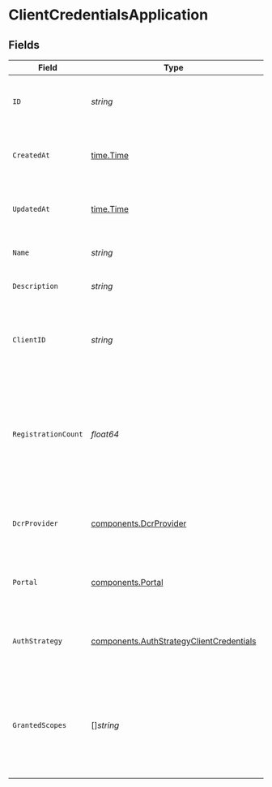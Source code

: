 # ClientCredentialsApplication


## Fields

| Field                                                                                                                            | Type                                                                                                                             | Required                                                                                                                         | Description                                                                                                                      | Example                                                                                                                          |
| -------------------------------------------------------------------------------------------------------------------------------- | -------------------------------------------------------------------------------------------------------------------------------- | -------------------------------------------------------------------------------------------------------------------------------- | -------------------------------------------------------------------------------------------------------------------------------- | -------------------------------------------------------------------------------------------------------------------------------- |
| `ID`                                                                                                                             | *string*                                                                                                                         | :heavy_check_mark:                                                                                                               | Contains a unique identifier used for this resource.                                                                             | 5f9fd312-a987-4628-b4c5-bb4f4fddd5f7                                                                                             |
| `CreatedAt`                                                                                                                      | [time.Time](https://pkg.go.dev/time#Time)                                                                                        | :heavy_check_mark:                                                                                                               | An ISO-8601 timestamp representation of entity creation date.                                                                    | 2022-11-04T20:10:06.927Z                                                                                                         |
| `UpdatedAt`                                                                                                                      | [time.Time](https://pkg.go.dev/time#Time)                                                                                        | :heavy_check_mark:                                                                                                               | An ISO-8601 timestamp representation of entity update date.                                                                      | 2022-11-04T20:10:06.927Z                                                                                                         |
| `Name`                                                                                                                           | *string*                                                                                                                         | :heavy_check_mark:                                                                                                               | The name of the application.                                                                                                     |                                                                                                                                  |
| `Description`                                                                                                                    | *string*                                                                                                                         | :heavy_check_mark:                                                                                                               | A description of the application.                                                                                                |                                                                                                                                  |
| `ClientID`                                                                                                                       | *string*                                                                                                                         | :heavy_check_mark:                                                                                                               | The ID used to linked the portal application to an Identity Provider application.                                                |                                                                                                                                  |
| `RegistrationCount`                                                                                                              | *float64*                                                                                                                        | :heavy_check_mark:                                                                                                               | The number of API registrations that are associated with the application. Registrations of any status are included in the count. |                                                                                                                                  |
| `DcrProvider`                                                                                                                    | [components.DcrProvider](../../models/components/dcrprovider.md)                                                                 | :heavy_check_mark:                                                                                                               | Information about the DCR provider this application uses, if using DCR.                                                          |                                                                                                                                  |
| `Portal`                                                                                                                         | [components.Portal](../../models/components/portal.md)                                                                           | :heavy_check_mark:                                                                                                               | Information about the portal the application is in.                                                                              |                                                                                                                                  |
| `AuthStrategy`                                                                                                                   | [components.AuthStrategyClientCredentials](../../models/components/authstrategyclientcredentials.md)                             | :heavy_check_mark:                                                                                                               | Client Credential Auth strategy that the application uses.                                                                       |                                                                                                                                  |
| `GrantedScopes`                                                                                                                  | []*string*                                                                                                                       | :heavy_check_mark:                                                                                                               | List of granted scopes for the application. Null if application type does not support returning granted scopes.                  |                                                                                                                                  |